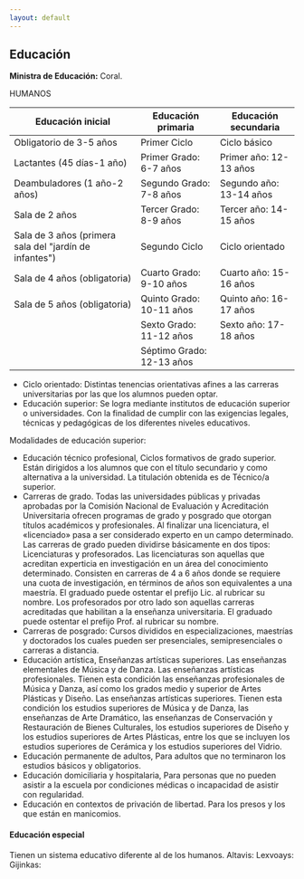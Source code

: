 ```yaml
---
layout: default
---
```


<h2>Educación</h2>

**Ministra de Educación:** Coral.

HUMANOS
 
| Educación inicial | Educación primaria | Educación secundaria |
|------|------|------|
| Obligatorio de 3-5 años | Primer Ciclo | Ciclo básico |
| Lactantes (45 días-1 año) | Primer Grado: 6-7 años| Primer año: 12-13 años |
| Deambuladores (1 año-2 años) | Segundo Grado: 7-8 años| Segundo año:	13-14 años |
| Sala de 2 años | Tercer Grado: 8-9 años | Tercer año: 14-15 años | 
| Sala de 3 años (primera sala del "jardín de infantes") | Segundo Ciclo | Ciclo orientado |
| Sala de 4 años (obligatoria) | Cuarto Grado: 9-10 años| Cuarto año: 15-16 años |
| Sala de 5 años (obligatoria) | Quinto Grado: 10-11 años | Quinto año: 16-17 años |
|| Sexto Grado: 11-12 años| Sexto año: 17-18 años |
|| Séptimo Grado: 12-13 años| |


* Ciclo orientado: Distintas tenencias orientativas afines a las carreras universitarias por las que los alumnos pueden optar.
* Educación superior: Se logra mediante institutos de educación superior o universidades.  Con la finalidad de cumplir con las exigencias legales, técnicas y pedagógicas de los diferentes niveles educativos.

Modalidades de educación superior: 

* Educación técnico profesional, Ciclos formativos de grado superior.  Están dirigidos a los alumnos que con el título secundario y como alternativa a la universidad. La titulación obtenida es de Técnico/a superior. 
* Carreras de grado. Todas las universidades públicas y privadas aprobadas por la Comisión Nacional de Evaluación y Acreditación Universitaria ofrecen programas de grado y posgrado que otorgan títulos académicos y profesionales. Al finalizar una licenciatura, el «licenciado» pasa a ser considerado experto en un campo determinado.  Las carreras de grado pueden dividirse básicamente en dos tipos: Licenciaturas y profesorados. Las licenciaturas son aquellas que acreditan experticia en investigación en un área del conocimiento determinado. Consisten en carreras de 4 a 6 años donde se requiere una cuota de investigación, en términos de años son equivalentes a una maestría. El graduado puede ostentar el prefijo Lic. al rubricar su nombre. Los profesorados por otro lado son aquellas carreras acreditadas que habilitan a la enseñanza universitaria. El graduado puede ostentar el prefijo Prof. al rubricar su nombre.
* Carreras de posgrado: Cursos divididos en especializaciones, maestrías y doctorados los cuales pueden ser presenciales, semipresenciales o carreras a distancia.
* Educación artística,  Enseñanzas artísticas superiores. Las enseñanzas elementales de Música y de Danza. Las enseñanzas artísticas profesionales. Tienen esta condición las enseñanzas profesionales de Música y Danza, así como los grados medio y superior de Artes Plásticas y Diseño. Las enseñanzas artísticas superiores. Tienen esta condición los estudios superiores de Música y de Danza, las enseñanzas de Arte Dramático, las enseñanzas de Conservación y Restauración de Bienes Culturales, los estudios superiores de Diseño y los estudios superiores de Artes Plásticas, entre los que se incluyen los estudios superiores de Cerámica y los estudios superiores del Vidrio.
* Educación permanente de adultos, Para adultos que no terminaron los estudios básicos y obligatorios. 
* Educación domiciliaria y hospitalaria, Para personas que no pueden asistir a la escuela por condiciones médicas o incapacidad de asistir con regularidad.
* Educación en contextos de privación de libertad. Para los presos y los que están en manicomios. 


<h4>Educación especial </h4>
Tienen un sistema educativo diferente al de los humanos. 
Altavis: 
Lexvoays: 
Gijinkas: 


